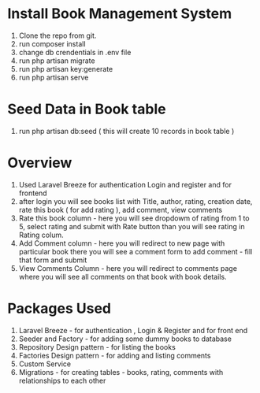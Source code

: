 # Install Book Management System
1. Clone the repo from git.
2. run composer install 
3. change db crendentials in .env file 
4. run php artisan migrate
5. run php artisan key:generate
6. run php artisan serve

# Seed Data in Book table
1. run php artisan db:seed ( this will create 10 records in book table )

# Overview
1. Used Laravel Breeze for authentication Login and register and for frontend
2. after login you will see books list with Title, author, rating, creation date, rate this book ( for add rating ), add comment, view comments
3. Rate this book column - here you will see dropdowm of rating from 1 to 5, select rating and submit with Rate button than you will see rating in Rating colum.
4. Add Comment column - here you will redirect to new page with particular book there you will see a comment form to add comment - fill that form and submit 
5. View Comments Column - here you will redirect to comments page where you will see all comments on that book with book details.

# Packages Used
1. Laravel Breeze - for authentication , Login & Register and for front end
2. Seeder and Factory  -  for adding some dummy books to database
3. Repository Design pattern - for listing the books 
4. Factories Design pattern - for adding and listing comments
5. Custom Service
6. Migrations - for creating tables - books, rating, comments with relationships to each other



